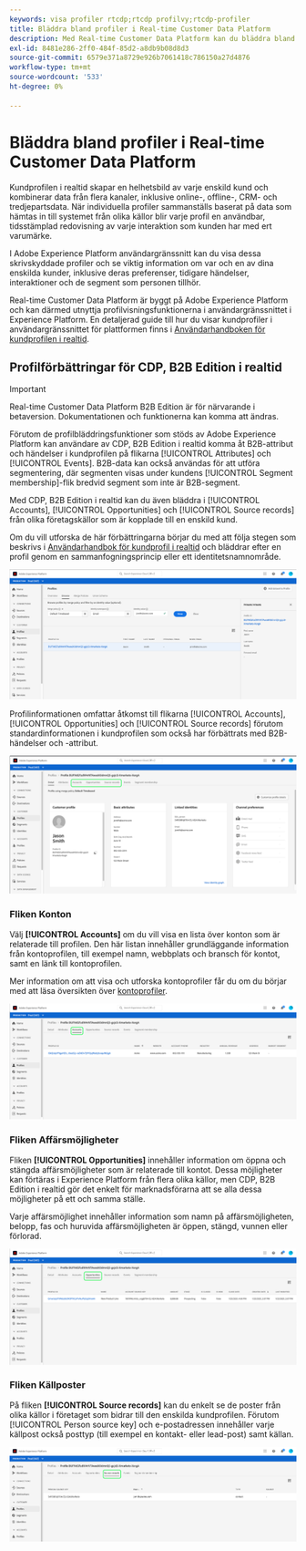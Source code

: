 ```yaml
---
keywords: visa profiler rtcdp;rtcdp profilvy;rtcdp-profiler
title: Bläddra bland profiler i Real-time Customer Data Platform
description: Med Real-time Customer Data Platform kan du bläddra bland kundprofildata i realtid med Adobe Experience Platform användargränssnitt.
exl-id: 8481e286-2ff0-484f-85d2-a8db9b08d8d3
source-git-commit: 6579e371a8729e926b7061418c786150a27d4876
workflow-type: tm+mt
source-wordcount: '533'
ht-degree: 0%

---
```



# Bläddra bland profiler i Real-time Customer Data Platform

Kundprofilen i realtid skapar en helhetsbild av varje enskild kund och kombinerar data från flera kanaler, inklusive online-, offline-, CRM- och tredjepartsdata. När individuella profiler sammanställs baserat på data som hämtas in till systemet från olika källor blir varje profil en användbar, tidsstämplad redovisning av varje interaktion som kunden har med ert varumärke.

I Adobe Experience Platform användargränssnitt kan du visa dessa skrivskyddade profiler och se viktig information om var och en av dina enskilda kunder, inklusive deras preferenser, tidigare händelser, interaktioner och de segment som personen tillhör.

Real-time Customer Data Platform är byggt på Adobe Experience Platform och kan därmed utnyttja profilvisningsfunktionerna i användargränssnittet i Experience Platform. En detaljerad guide till hur du visar kundprofiler i användargränssnittet för plattformen finns i [Användarhandboken för kundprofilen i realtid](../../profile/ui/user-guide.md).

## Profilförbättringar för CDP, B2B Edition i realtid

>[!IMPORTANT]
>
>Real-time Customer Data Platform B2B Edition är för närvarande i betaversion. Dokumentationen och funktionerna kan komma att ändras.

Förutom de profilbläddringsfunktioner som stöds av Adobe Experience Platform kan användare av CDP, B2B Edition i realtid komma åt B2B-attribut och händelser i kundprofilen på flikarna [!UICONTROL Attributes] och [!UICONTROL Events]. B2B-data kan också användas för att utföra segmentering, där segmenten visas under kundens [!UICONTROL Segment membership]-flik bredvid segment som inte är B2B-segment.

Med CDP, B2B Edition i realtid kan du även bläddra i [!UICONTROL Accounts], [!UICONTROL Opportunities] och [!UICONTROL Source records] från olika företagskällor som är kopplade till en enskild kund.

Om du vill utforska de här förbättringarna börjar du med att följa stegen som beskrivs i [Användarhandbok för kundprofil i realtid](../../profile/ui/user-guide.md) och bläddrar efter en profil genom en sammanfogningsprincip eller ett identitetsnamnområde.

![](images/b2b-browse-profile.png)

Profilinformationen omfattar åtkomst till flikarna [!UICONTROL Accounts], [!UICONTROL Opportunities] och [!UICONTROL Source records] förutom standardinformationen i kundprofilen som också har förbättrats med B2B-händelser och -attribut.

![](images/b2b-profile-detail.png)

### Fliken Konton

Välj **[!UICONTROL Accounts]** om du vill visa en lista över konton som är relaterade till profilen. Den här listan innehåller grundläggande information från kontoprofilen, till exempel namn, webbplats och bransch för kontot, samt en länk till kontoprofilen.

Mer information om att visa och utforska kontoprofiler får du om du börjar med att läsa översikten över [kontoprofiler](../accounts/account-profile-overview.md).

![](images/b2b-profile-accounts.png)

### Fliken Affärsmöjligheter

Fliken **[!UICONTROL Opportunities]** innehåller information om öppna och stängda affärsmöjligheter som är relaterade till kontot. Dessa möjligheter kan förtäras i Experience Platform från flera olika källor, men CDP, B2B Edition i realtid gör det enkelt för marknadsförarna att se alla dessa möjligheter på ett och samma ställe.

Varje affärsmöjlighet innehåller information som namn på affärsmöjligheten, belopp, fas och huruvida affärsmöjligheten är öppen, stängd, vunnen eller förlorad.

![](images/b2b-profile-opportunities.png)

### Fliken Källposter

På fliken **[!UICONTROL Source records]** kan du enkelt se de poster från olika källor i företaget som bidrar till den enskilda kundprofilen. Förutom [!UICONTROL Person source key] och e-postadressen innehåller varje källpost också posttyp (till exempel en kontakt- eller lead-post) samt källan.

![](images/b2b-profile-source-records.png)
